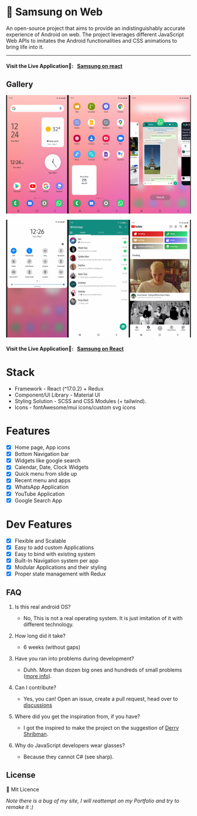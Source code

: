 # 📱 Samsung on Web

An open-source project that aims to provide an indistinguishably accurate experience of Android on web. The project leverages different JavaScript Web APIs to imitates the Android functionalities and CSS animations to bring life into it.

------------
#### Visit the Live Application🌈: &nbsp; [Samsung on react](https://samsung-web.vercel.app/)

## Gallery
![img1](public/gall1.png)

![img1](public/gall2.png)

#### Visit the Live Application🌈: &nbsp; [Samsung on React](https://samsung-web.vercel.app/)

# Stack

- Framework - React (^17.0.2) + Redux
- Component/UI Library - Material UI
- Styling Solution - SCSS and CSS Modules (+ tailwind).
- Icons - fontAwesome/mui icons/custom svg icons

# Features
- [x] Home page, App icons
- [x] Bottom Navigation bar
- [x] Widgets like google search
- [x] Calendar, Date, Clock Widgets
- [x] Quick menu from slide up
- [x] Recent menu and apps
- [x] WhatsApp Application
- [x] YouTube Application
- [x] Google Search App

# Dev Features
- [x] Flexible and Scalable
- [x] Easy to add custom Applications
- [x] Easy to bind with existing system
- [x] Built-In Navigation system per app
- [x] Modular Applications and their styling
- [x] Proper state management with Redux

## FAQ

1. Is this real android OS?
    - No, This is not a real operating system. It is just imitation of it with different technology.


2. How long did it take?
    - 6 weeks (without gaps)


3. Have you ran into problems during development?
    - Duhh. More than dozen big ones and hundreds of small problems ([more info](timeline.md)).


4. Can I contribute?
    - Yes, you can! Open an issue, create a pull request, head over to [discussions](https://github.com/sideedgetech/Samsung-React/discussions)

5. Where did you get the inspiration from, if you have?
    - I got the inspired to make the project on the suggestion of [Derry Shribman](https://github.com/xderry).


6. Why do JavaScript developers wear glasses?
    - Because they cannot C# (see sharp). &nbsp;&nbsp;&nbsp;


## License

 🪪 Mit Licence

*Note there is a bug of my site, I will reattempt on my Portfolio and try to remake it :)*
